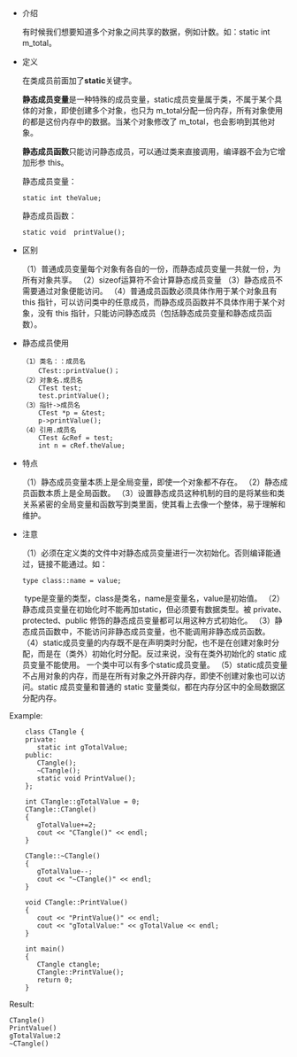 * 介绍

    有时候我们想要知道多个对象之间共享的数据，例如计数。如：static int m_total。

* 定义

    在类成员前面加了**static**关键字。

    **静态成员变量**是一种特殊的成员变量，static成员变量属于类，不属于某个具体的对象，即使创建多个对象，也只为 m_total分配一份内存，所有对象使用的都是这份内存中的数据。当某个对象修改了 m_total，也会影响到其他对象。

    **静态成员函数**只能访问静态成员，可以通过类来直接调用，编译器不会为它增加形参 this。

    静态成员变量：

    ```
    static int theValue;
    ```

    静态成员函数：

    ```
    static void  printValue();
    ```

* 区别

    （1）普通成员变量每个对象有各自的一份，而静态成员变量一共就一份，为所有对象共享。
    （2）sizeof运算符不会计算静态成员变量
    （3）静态成员不需要通过对象便能访问。
    （4）普通成员函数必须具体作用于某个对象且有 this 指针，可以访问类中的任意成员，而静态成员函数并不具体作用于某个对象，没有 this 指针，只能访问静态成员（包括静态成员变量和静态成员函数）。

* 静态成员使用

    ```
    （1）类名：：成员名
    	CTest::printValue()；
    （2）对象名.成员名
        CTest test; 
        test.printValue();
    （3）指针->成员名
        CTest *p = &test; 
        p->printValue();
    （4）引用.成员名
        CTest &cRef = test; 
        int n = cRef.theValue;
    ```

* 特点

    （1）静态成员变量本质上是全局变量，即使一个对象都不存在。
    （2）静态成员函数本质上是全局函数。
    （3）设置静态成员这种机制的目的是将某些和类关系紧密的全局变量和函数写到类里面，使其看上去像一个整体，易于理解和维护。

* 注意

    （1）必须在定义类的文件中对静态成员变量进行一次初始化。否则编译能通过，链接不能通过。如：
    
    ```
    type class::name = value;
    ```
    
    ​		type是变量的类型，class是类名，name是变量名，value是初始值。
    （2）静态成员变量在初始化时不能再加static，但必须要有数据类型。被 private、protected、public 修饰的静态成员变量都可以用这种方式初始化。
    （3）静态成员函数中，不能访问非静态成员变量，也不能调用非静态成员函数。
    （4）static成员变量的内存既不是在声明类时分配，也不是在创建对象时分配，而是在（类外）初始化时分配。反过来说，没有在类外初始化的 static 成员变量不能使用。	一个类中可以有多个static成员变量。
    （5）static成员变量不占用对象的内存，而是在所有对象之外开辟内存，即使不创建对象也可以访问。static 成员变量和普通的 static 变量类似，都在内存分区中的全局数据区分配内存。

Example:
```
    class CTangle {
    private:
       static int gTotalValue;
    public:
       CTangle();
       ~CTangle();
       static void PrintValue();
    };

    int CTangle::gTotalValue = 0;
    CTangle::CTangle()
    {
       gTotalValue+=2;
       cout << "CTangle()" << endl;
    }

    CTangle::~CTangle()
    {
       gTotalValue--;
       cout << "~CTangle()" << endl;
    }

    void CTangle::PrintValue()
    {
       cout << "PrintValue()" << endl;
       cout << "gTotalValue:" << gTotalValue << endl;
    }

    int main()
    {
       CTangle ctangle;
       CTangle::PrintValue();
       return 0;
    }
```

Result: 

    CTangle()  
    PrintValue()  
    gTotalValue:2
    ~CTangle()
